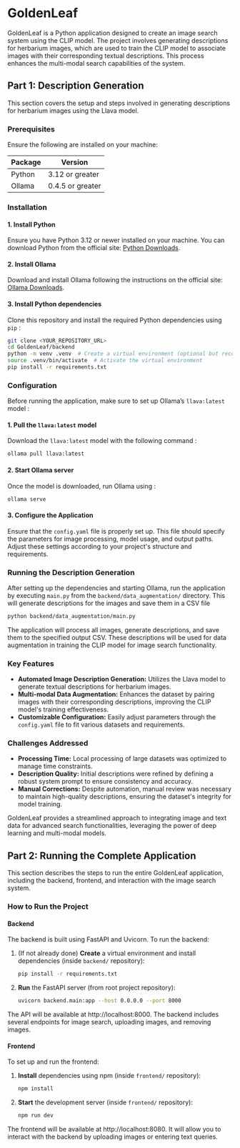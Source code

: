 # GoldenLeaf

GoldenLeaf is a Python application designed to create an image search system using the CLIP model. The project involves generating descriptions for herbarium images, which are used to train the CLIP model to associate images with their corresponding textual descriptions. This process enhances the multi-modal search capabilities of the system.

## Part 1: Description Generation

This section covers the setup and steps involved in generating descriptions for herbarium images using the Llava model.

### Prerequisites

Ensure the following are installed on your machine:

| Package         | Version        |
|-----------------|----------------|
| Python          | 3.12 or greater|
| Ollama          | 0.4.5 or greater|

### Installation

#### 1. Install Python

Ensure you have Python 3.12 or newer installed on your machine. You can download Python from the official site: [Python Downloads](https://www.python.org/downloads/).

#### 2. Install Ollama

Download and install Ollama following the instructions on the official site: [Ollama Downloads](https://ollama.com/download).

#### 3. Install Python dependencies

Clone this repository and install the required Python dependencies using `pip` :

```bash
git clone <YOUR_REPOSITORY_URL>
cd GoldenLeaf/backend
python -m venv .venv  # Create a virtual environment (optional but recommended)
source .venv/bin/activate  # Activate the virtual environment
pip install -r requirements.txt
```

### Configuration

Before running the application, make sure to set up Ollama’s `llava:latest` model :

#### 1. Pull the `llava:latest` model

Download the `llava:latest` model with the following command :

```bash
ollama pull llava:latest
```

#### 2. Start Ollama server

Once the model is downloaded, run Ollama using :

```bash
ollama serve
```

#### 3. Configure the Application

Ensure that the `config.yaml` file is properly set up. This file should specify the parameters for image processing, model usage, and output paths. Adjust these settings according to your project's structure and requirements.

### Running the Description Generation

After setting up the dependencies and starting Ollama, run the application by executing `main.py` from the `backend/data_augmentation/` directory. This will generate descriptions for the images and save them in a CSV file

```bash
python backend/data_augmentation/main.py
```

The application will process all images, generate descriptions, and save them to the specified output CSV. These descriptions will be used for data augmentation in training the CLIP model for image search functionality.

### Key Features

- **Automated Image Description Generation:** Utilizes the Llava model to generate textual descriptions for herbarium images.
- **Multi-modal Data Augmentation:** Enhances the dataset by pairing images with their corresponding descriptions, improving the CLIP model's training effectiveness.
- **Customizable Configuration:** Easily adjust parameters through the `config.yaml` file to fit various datasets and requirements.

### Challenges Addressed

- **Processing Time:** Local processing of large datasets was optimized to manage time constraints.
- **Description Quality:** Initial descriptions were refined by defining a robust system prompt to ensure consistency and accuracy.
- **Manual Corrections:** Despite automation, manual review was necessary to maintain high-quality descriptions, ensuring the dataset's integrity for model training.

GoldenLeaf provides a streamlined approach to integrating image and text data for advanced search functionalities, leveraging the power of deep learning and multi-modal models.

## Part 2: Running the Complete Application

This section describes the steps to run the entire GoldenLeaf application, including the backend, frontend, and interaction with the image search system.

### How to Run the Project

#### Backend

The backend is built using FastAPI and Uvicorn. To run the backend:

1) (If not already done) **Create** a virtual environment and install dependencies (inside `backend/` repository):
    ```bash
    pip install -r requirements.txt
    ```

2) **Run** the FastAPI server (from root project repository):
    ```bash
    uvicorn backend.main:app --host 0.0.0.0 --port 8000
    ```

The API will be available at http://localhost:8000. The backend includes several endpoints for image search, uploading images, and removing images.

#### Frontend

To set up and run the frontend:

1) **Install** dependencies using npm (inside `frontend/` repository):
    ```bash
    npm install
    ```

2) **Start** the development server (inside `frontend/` repository):
    ```bash
    npm run dev
    ```

The frontend will be available at http://localhost:8080. It will allow you to interact with the backend by uploading images or entering text queries.
